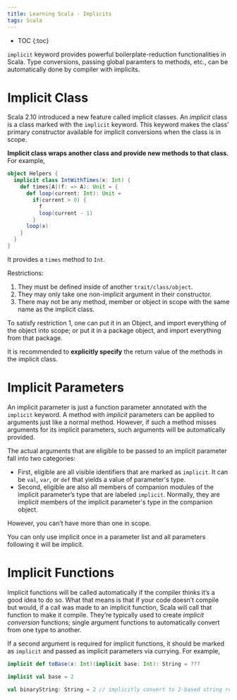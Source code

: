 ```yaml
---
title: Learning Scala - Implicits
tags: Scala
---
```


* TOC
{:toc}

`implicit` keyword provides powerful boilerplate-reduction functionalities in Scala. Type conversions, passing global paramters to methods, etc., can be automatically done by compiler with implicits.

# Implicit Class
Scala 2.10 introduced a new feature called implicit classes. An *implicit* class is a class marked with the `implicit` keyword. This keyword makes the class’ primary constructor available for implicit conversions when the class is in scope.

**Implicit class wraps another class and provide new methods to that class.** For example,

```scala
object Helpers {
  implicit class IntWithTimes(x: Int) {
    def times[A](f: => A): Unit = {
      def loop(current: Int): Unit =
        if(current > 0) {
          f
          loop(current - 1)
        }
      loop(x)
    }
  }
}
```
It provides a `times` method to `Int`.

Restrictions:
1. They must be defined inside of another `trait/class/object`.
2. They may only take one non-implicit argument in their constructor.
3. There may not be any method, member or object in scope with the same name as the implicit class.

To satisfy restriction 1, one can put it in an Object, and import everything of the object into scope; or put it in a package object, and import everything from that package.

It is recommended to **explicitly specify** the return value of the methods in the implicit class.

# Implicit Parameters
An implicit parameter is just a function parameter annotated with the `implicit` keyword. A method with *implicit* parameters can be applied to arguments just like a normal method. However, if such a method misses arguments for its implicit parameters, such arguments will be automatically provided.

The actual arguments that are eligible to be passed to an implicit parameter fall into two categories:
* First, eligible are all visible identifiers that are marked as `implicit`. It can be `val`, `var`, or `def` that yields a value of parameter's type.
* Second, eligible are also all members of companion modules of the implicit parameter’s type that are labeled `implicit`. Normally, they are implicit members of the implicit parameter's type in the companion object.

However, you can’t have more than one in scope.

You can only use implicit once in a parameter list and all parameters following it will be implicit.

# Implicit Functions
Implicit functions will be called automatically if the compiler thinks it’s a good idea to do so. What that means is that if your code doesn’t compile but would, if a call was made to an implicit function, Scala will call that function to make it compile. They’re typically used to create *implicit conversion* functions; single argument functions to automatically convert from one type to another.

If a second argument is required for implicit functions, it should be marked as `implicit` and passed as implicit parameters via currying. For example,

```scala
implicit def toBase(x: Int)(implicit base: Int): String = ???

implicit val base = 2

val binaryString: String = 2 // implicitly convert to 2-based string representation
```